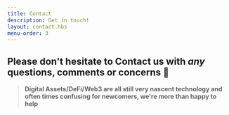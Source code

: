 ```yaml
---
title: Contact
description: Get in touch!
layout: contact.hbs
menu-order: 3
---
```


## Please don't hesitate to Contact us with *any* questions, comments or concerns 📨 
>**Digital Assets/DeFi/Web3 are all still very nascent technology and often times confusing for newcomers, we're more than happy to help**


